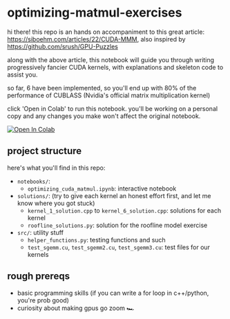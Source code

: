 # optimizing-matmul-exercises

hi there! this repo is an hands on accompaniment to this great article: https://siboehm.com/articles/22/CUDA-MMM, also inspired by https://github.com/srush/GPU-Puzzles

along with the above article, this notebook will guide you through writing progressively fancier CUDA kernels, with explanations and skeleton code to assist you. 

so far, 6 have been implemented, so you'll end up with 80% of the performance of CUBLASS (Nvidia's official matrix multiplication kernel)

click 'Open in Colab' to run this notebook. you'll be working on a personal copy and any changes you make won't affect the original notebook.

[![Open In Colab](https://colab.research.google.com/assets/colab-badge.svg)](https://colab.research.google.com/github/arb8020/optimizing-matmul-exercises/blob/main/notebooks/optimizing_cuda_matmul.ipynb)


## project structure 

here's what you'll find in this repo:

- `notebooks/`: 
  - `optimizing_cuda_matmul.ipynb`: interactive notebook
- `solutions/`: (try to give each kernel an honest effort first, and let me know where you got stuck) 
  - `kernel_1_solution.cpp` to `kernel_6_solution.cpp`: solutions for each kernel
  - `roofline_solutions.py`: solution for the roofline model exercise
- `src/`: utility stuff
  - `helper_functions.py`: testing functions and such 
  - `test_sgemm.cu`, `test_sgemm2.cu`, `test_sgemm3.cu`: test files for our kernels

## rough prereqs

- basic programming skills (if you can write a for loop in c++/python, you're prob good)
- curiosity about making gpus go zoom 🏎️
